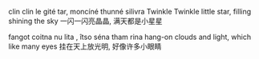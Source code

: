 clin clin le gité tar, moncíné thunné silivra
Twinkle Twinkle little star, filling shining the sky
一闪一闪亮晶晶, 满天都是小星星

fangot coitna nu lita , îtso séna tham rina
hang-on clouds and light, which like many eyes
挂在天上放光明, 好像许多小眼睛
